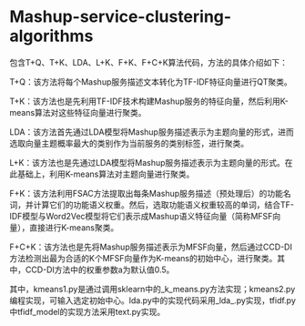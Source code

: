 # Mashup-service-clustering-algorithms
包含T+Q、T+K、LDA、L+K、F+K、F+C+K算法代码，方法的具体介绍如下：

T+Q：该方法将每个Mashup服务描述文本转化为TF-IDF特征向量进行QT聚类。

T+K：该方法也是先利用TF-IDF技术构建Mashup服务的特征向量，然后利用K-means算法对这些特征向量进行聚类。

LDA：该方法首先通过LDA模型将Mashup服务描述表示为主题向量的形式，进而选取向量主题概率最大的类别作为当前服务的类别标签，进行聚类。

L+K：该方法也是先通过LDA模型将Mashup服务描述表示为主题向量的形式。在此基础上，利用K-means算法对主题向量进行聚类。

F+K：该方法利用FSAC方法提取出每条Mashup服务描述（预处理后）的功能名词，并计算它们的功能语义权重。然后，选取功能语义权重较高的单词，结合TF-IDF模型与Word2Vec模型将它们表示成Mashup语义特征向量（简称MFSF向量），直接进行K-means聚类。

F+C+K：该方法也是先将Mashup服务描述表示为MFSF向量，然后通过CCD-DI方法检测出最为合适的K个MFSF向量作为K-means的初始中心，进行聚类。其中，CCD-DI方法中的权重参数a为默认值0.5。

其中，kmeans1.py是通过调用sklearn中的_k_means.py方法实现；kmeans2.py编程实现，可输入选定初始中心。lda.py中的实现代码采用_lda_.py实现，tfidf.py中tfidf_model的实现方法采用text.py实现。